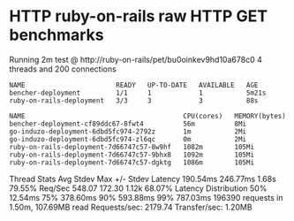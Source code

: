 # HTTP ruby-on-rails raw HTTP GET benchmarks

Running 2m test @ http://ruby-on-rails/pet/bu0oinkev9hd10a678c0
  4 threads and 200 connections
```
NAME                       READY   UP-TO-DATE   AVAILABLE   AGE
bencher-deployment         1/1     1            1           5m21s
ruby-on-rails-deployment   3/3     3            3           88s
```
```
NAME                                        CPU(cores)   MEMORY(bytes)   
bencher-deployment-cf89ddc67-8fwt4          56m          8Mi             
go-induzo-deployment-6dbd5fc974-2792z       1m           2Mi             
go-induzo-deployment-6dbd5fc974-zl6qc       0m           2Mi             
ruby-on-rails-deployment-7d66747c57-8w9hf   1082m        105Mi           
ruby-on-rails-deployment-7d66747c57-9bhx8   1092m        105Mi           
ruby-on-rails-deployment-7d66747c57-dgktg   1086m        105Mi           
```
 
  Thread Stats   Avg      Stdev     Max   +/- Stdev
    Latency   190.54ms  246.77ms   1.68s    79.55%
    Req/Sec   548.07    172.30     1.12k    68.07%
  Latency Distribution
     50%   12.54ms
     75%  378.60ms
     90%  593.88ms
     99%  787.03ms
  196390 requests in 1.50m, 107.69MB read
Requests/sec:   2179.74
Transfer/sec:      1.20MB
